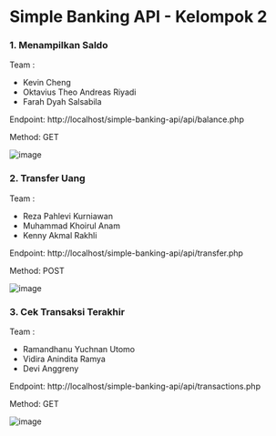 # Simple Banking API - Kelompok 2

<h3>1. Menampilkan Saldo</h3>
<span>Team :</span>
<ul>
  <li>Kevin Cheng</li>
  <li>Oktavius Theo Andreas Riyadi</li>
  <li>Farah Dyah Salsabila</li>
</ul>
<p>Endpoint: http://localhost/simple-banking-api/api/balance.php</p>
<p>Method: GET</p>

![image](https://github.com/Rezapahlevi3108/simple-banking-api/assets/111274882/780d3ac6-45ca-42a6-9c64-757d8d8f1261)

<h3>2. Transfer Uang</h3>
<span>Team :</span>
<ul>
  <li>Reza Pahlevi Kurniawan</li>
  <li>Muhammad Khoirul Anam</li>
  <li>Kenny Akmal Rakhli</li>
</ul>
<p>Endpoint: http://localhost/simple-banking-api/api/transfer.php</p>
<p>Method: POST</p>

![image](https://github.com/Rezapahlevi3108/simple-banking-api/assets/111274882/45b25cb7-5a58-499c-9d0e-bc48889e867c)

<h3>3. Cek Transaksi Terakhir</h3>
<span>Team :</span>
<ul>
  <li>Ramandhanu Yuchnan Utomo</li>
  <li>Vidira Anindita Ramya</li>
  <li>Devi Anggreny</li>
</ul>
<p>Endpoint: http://localhost/simple-banking-api/api/transactions.php</p>
<p>Method: GET</p>

![image](https://github.com/Rezapahlevi3108/simple-banking-api/assets/111274882/3f8a7cf4-843d-4045-8efd-ada5863353ce)
